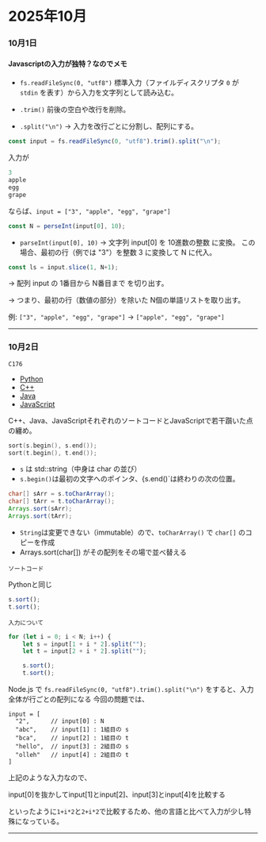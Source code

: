 # 2025年10月

### 10月1日

#### Javascriptの入力が独特？なのでメモ

- `fs.readFileSync(0, "utf8")`
標準入力（ファイルディスクリプタ `0` が `stdin` を表す）から入力を文字列として読み込む。

- `.trim()`
前後の空白や改行を削除。

- `.split("\n")`
→ 入力を改行ごとに分割し、配列にする。


```javascript
const input = fs.readFileSync(0, "utf8").trim().split("\n");
```

入力が
```java
3
apple
egg
grape

```
ならば、`input = ["3", "apple", "egg", "grape"]`

```javascript
const N = perseInt(input[0], 10);
```

- `parseInt(input[0], 10)`
→ 文字列 input[0] を 10進数の整数 に変換。
この場合、最初の行（例では "3"）を整数 3 に変換して N に代入。


```javascript
const ls = input.slice(1, N+1);
```
→ 配列 input の 1番目から N番目まで を切り出す。


→ つまり、最初の行（数値の部分）を除いた N個の単語リストを取り出す。


例: `["3", "apple", "egg", "grape"]` → `["apple", "egg", "grape"]`

---

### 10月2日

`C176`

- [Python](https://github.com/kaneda05/paiza/blob/main/C/Python/176.py)
- [C++](https://github.com/kaneda05/paiza/blob/main/C/C%2B%2B/176.cpp)
- [Java](https://github.com/kaneda05/paiza/blob/main/C/Java/176.java)
- [JavaScript](https://github.com/kaneda05/paiza/blob/main/C/JavaScript/176.js)

C++、Java、JavaScriptそれぞれのソートコードとJavaScriptで若干躓いた点の纏め。

```C++
sort(s.begin(), s.end());
sort(t.begin(), t.end());
```
- `s` は std::string（中身は char の並び）
- `s.begin()`は最初の文字へのポインタ、{s.end()`は終わりの次の位置。


```Java
char[] sArr = s.toCharArray();
char[] tArr = t.toCharArray();
Arrays.sort(sArr);
Arrays.sort(tArr);
```
- `String`は変更できない（immutable）ので、`toCharArray()` で `char[]` のコピーを作成
- Arrays.sort(char[]) がその配列をその場で並べ替える


`ソートコード`

Pythonと同じ

```javascript
s.sort();
t.sort();
```

`入力について`
```JavaScript
for (let i = 0; i < N; i++) {
    let s = input[1 + i * 2].split("");
    let t = input[2 + i * 2].split("");

    s.sort();
    t.sort();
```

Node.js で `fs.readFileSync(0, "utf8").trim().split("\n")` をすると、入力全体が行ごとの配列になる
今回の問題では、

```code
input = [
  "2",      // input[0] : N
  "abc",    // input[1] : 1組目の s
  "bca",    // input[2] : 1組目の t
  "hello",  // input[3] : 2組目の s
  "olleh"   // input[4] : 2組目の t
]
```
上記のような入力なので、

input[0]を抜かしてinput[1]とinput[2]、input[3]とinput[4]を比較する

といったように`1+i*2`と`2+i*2`で比較するため、他の言語と比べて入力が少し特殊になっている。

---
